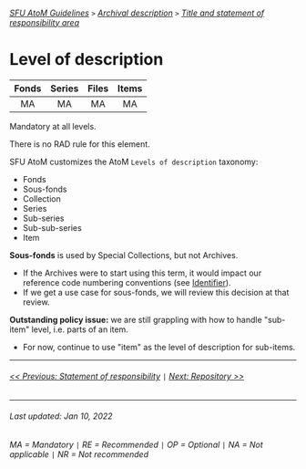###### [SFU AtoM Guidelines](../README.md) `>` [Archival description](overview.md) `>` [Title and statement of responsibility area](overview.md#title-area)

# Level of description
| Fonds 	| Series 	| Files 	| Items 	|
|:-----:	|:------:	|:-----:	|:-----:	|
|   MA    |   MA    |   MA  	|   MA  	|

Mandatory at all levels.

There is no RAD rule for this element.

SFU AtoM customizes the AtoM `Levels of description` taxonomy:
- Fonds
- Sous-fonds
- Collection
- Series
- Sub-series
- Sub-sub-series
- Item

**Sous-fonds** is used by Special Collections, but not Archives.
- If the Archives were to start using this term, it would impact our reference code numbering conventions (see [Identifier](identifier.md)).
- If we get a use case for sous-fonds, we will review this decision at that review.

**Outstanding policy issue:** we are still grappling with how to handle "sub-item" level, i.e. parts of an item.
- For now, continue to use "item" as the level of description for sub-items.

---
###### [<< Previous: Statement of responsibility](statement-of-responsibility.md) `|` [Next: Repository >>](repository.md)
---
###### Last updated: Jan 10, 2022
###### MA = Mandatory `|` RE = Recommended `|` OP = Optional `|` NA = Not applicable `|` NR = Not recommended
